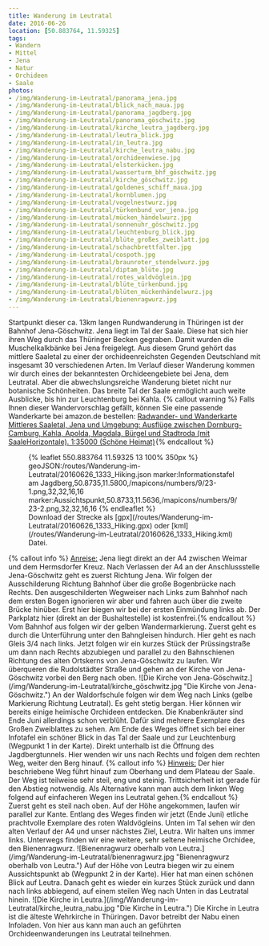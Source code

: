 ```yaml
---
title: Wanderung im Leutratal
date: 2016-06-26
location: [50.883764, 11.59325]
tags:
- Wandern
- Mittel
- Jena
- Natur
- Orchideen
- Saale
photos:
- /img/Wanderung-im-Leutratal/panorama_jena.jpg
- /img/Wanderung-im-Leutratal/blick_nach_maua.jpg
- /img/Wanderung-im-Leutratal/panorama_jagdberg.jpg
- /img/Wanderung-im-Leutratal/panorama_göschwitz.jpg
- /img/Wanderung-im-Leutratal/kirche_leutra_jagdberg.jpg
- /img/Wanderung-im-Leutratal/leutra_blick.jpg
- /img/Wanderung-im-Leutratal/in_leutra.jpg
- /img/Wanderung-im-Leutratal/kirche_leutra_nabu.jpg
- /img/Wanderung-im-Leutratal/orchideenwiese.jpg
- /img/Wanderung-im-Leutratal/elsterkücken.jpg
- /img/Wanderung-im-Leutratal/wasserturm_bhf_göschwitz.jpg
- /img/Wanderung-im-Leutratal/kirche_göschwitz.jpg
- /img/Wanderung-im-Leutratal/goldenes_schiff_maua.jpg
- /img/Wanderung-im-Leutratal/kornblumen.jpg
- /img/Wanderung-im-Leutratal/vogelnestwurz.jpg
- /img/Wanderung-im-Leutratal/türkenbund_vor_jena.jpg
- /img/Wanderung-im-Leutratal/mücken_händelwurz.jpg
- /img/Wanderung-im-Leutratal/sonnenuhr_göschwitz.jpg
- /img/Wanderung-im-Leutratal/leuchtenburg_blick.jpg
- /img/Wanderung-im-Leutratal/blüte_großes_zweiblatt.jpg
- /img/Wanderung-im-Leutratal/schachbrettfalter.jpg
- /img/Wanderung-im-Leutratal/cospoth.jpg
- /img/Wanderung-im-Leutratal/braunroter_stendelwurz.jpg
- /img/Wanderung-im-Leutratal/diptam_blüte.jpg
- /img/Wanderung-im-Leutratal/rotes_waldvöglein.jpg
- /img/Wanderung-im-Leutratal/blüte_türkenbund.jpg
- /img/Wanderung-im-Leutratal/blüten_mückenhändelwurz.jpg
- /img/Wanderung-im-Leutratal/bienenragwurz.jpg
---
```

Startpunkt dieser ca. 13km langen Rundwanderung in Thüringen ist der Bahnhof Jena-Göschwitz. Jena liegt im Tal der Saale. Diese hat sich hier ihren Weg durch das Thüringer Becken gegraben. Damit wurden die Muschelkalkbänke bei Jena freigelegt. Aus diesem Grund gehört das mittlere Saaletal zu einer der orchideenreichsten Gegenden Deutschland mit insgesamt 30 verschiedenen Arten. Im Verlauf dieser Wanderung kommen wir durch eines der bekanntesten Orchideengebiete bei Jena, dem Leutratal. Aber die abwechslungsreiche Wanderung bietet nicht nur botanische Schönheiten. Das breite Tal der Saale ermöglicht auch weite Ausblicke, bis hin zur Leuchtenburg bei Kahla.
{% callout warning %}
Falls Ihnen dieser Wandervorschlag gefällt, können Sie eine passende Wanderkarte bei amazon.de bestellen:
<a rel="nofollow" href="https://www.amazon.de/Radwander--Wanderkarte-Mittleres-Saaletal-Umgebung/dp/3895910988/ref=as_li_ss_tl?ie=UTF8&qid=1467123538&sr=8-1&keywords=Wanderkarte+Jena&linkCode=ll1&tag=thueringergip-21&linkId=0abeccb38575fb28cf2315fd81bdcf70
">Radwander- und Wanderkarte Mittleres Saaletal, Jena und Umgebung: Ausflüge zwischen Dornburg-Camburg, Kahla, Apolda, Magdala, Bürgel und Stadtroda (mit SaaleHorizontale). 1:35000 (Schöne Heimat)</a><img src="http://ir-de.amazon-adsystem.com/e/ir?t=thueringergip-21&l=as2&o=3&a=3895910988" width="1" height="1" border="0" alt="" style="border:none !important; margin:0px !important;" />{% endcallout %}
<figure>
{% leaflet 550.883764 11.59325 13 100% 350px %}
geoJSON:/routes/Wanderung-im-Leutratal/20160626_1333_Hiking.json
marker:Informationstafel am Jagdberg,50.8735,11.5800,/mapicons/numbers/9/23-1.png,32,32,16,16
marker:Aussichtspunkt,50.8733,11.5636,/mapicons/numbers/9/23-2.png,32,32,16,16
{% endleaflet %}
<figcaption>Download der Strecke als [gpx](/routes/Wanderung-im-Leutratal/20160626_1333_Hiking.gpx) oder [kml](/routes/Wanderung-im-Leutratal/20160626_1333_Hiking.kml) Datei.</figcaption></figure>
<!-- more -->{% callout info %}
<u>Anreise:</u> Jena liegt direkt an der A4 zwischen Weimar und dem Hermsdorfer Kreuz. Nach Verlassen der A4 an der Anschlussstelle Jena-Göschwitz geht es zuerst Richtung Jena. Wir folgen der Ausschilderung Richtung Bahnhof über die große Bogenbrücke nach Rechts. Den ausgeschilderten Wegweiser nach Links zum Bahnhof nach dem ersten Bogen ignorieren wir aber und fahren auch über die zweite Brücke hinüber. Erst hier biegen wir bei der ersten Einmündung links ab. Der Parkplatz hier (direkt an der Bushaltestelle) ist kostenfrei.{% endcallout %}
Vom Bahnhof aus folgen wir der gelben Wandermarkierung. Zuerst geht es durch die Unterführung unter den Bahngleisen hindurch. Hier geht es nach Gleis 3/4 nach links. Jetzt folgen wir ein kurzes Stück der Prüssingstraße um dann nach Rechts abzubiegen und parallel zu den Bahnschienen Richtung des alten Ortskerns von Jena-Göschwitz zu laufen. Wir überqueren die Rudolstädter Straße und gehen an der Kirche von Jena-Göschwitz vorbei den Berg nach oben.
![Die Kirche von Jena-Göschwitz.](/img/Wanderung-im-Leutratal/kirche_göschwitz.jpg "Die Kirche von Jena-Göschwitz.")
An der Waldorfschule folgen wir dem Weg nach Links (gelbe Markierung Richtung Leutratal). Es geht stetig bergan. Hier können wir bereits einige heimische Orchideen entdecken. Die Knabenkräuter sind Ende Juni allerdings schon verblüht. Dafür sind mehrere Exemplare des Großen Zweiblattes zu sehen. Am Ende des Weges öffnet sich bei einer Infotafel ein schöner Blick in das Tal der Saale und zur Leuchtenburg (Wegpunkt 1 in der Karte). Direkt unterhalb ist die Öffnung des Jagdbergtunnels. Hier wenden wir uns nach Rechts und folgen dem rechten Weg, weiter den Berg hinauf.
{% callout info %}
<u>Hinweis:</u> Der hier beschriebene Weg führt hinauf zum Oberhang und dem Plateau der Saale. Der Weg ist teilweise sehr steil, eng und steinig. Trittsicherheit ist gerade für den Abstieg notwendig. Als Alternative kann man auch dem linken Weg folgend auf einfacheren Wegen ins Leutratal gehen.{% endcallout %}
Zuerst geht es steil nach oben. Auf der Höhe angekommen, laufen wir parallel zur Kante. Entlang des Weges finden wir jetzt (Ende Juni) etliche prachtvolle Exemplare des roten Waldvögleins. Unten im Tal sehen wir den alten Verlauf der A4 und  unser nächstes Ziel, Leutra. Wir halten uns immer links. Unterwegs finden wir eine weitere, sehr seltene heimische Orchidee, den Bienenragwurz.
![Bienenragwurz oberhalb von Leutra.](/img/Wanderung-im-Leutratal/bienenragwurz.jpg "Bienenragwurz oberhalb von Leutra.")
Auf der Höhe von Leutra biegen wir zu einem Aussichtspunkt ab (Wegpunkt 2 in der Karte). Hier hat man einen schönen Blick auf Leutra. Danach geht es wieder ein kurzes Stück zurück und dann nach links abbiegend, auf einem steilen Weg nach Unten in das Leutratal hinein.
![Die Kirche in Leutra.](/img/Wanderung-im-Leutratal/kirche_leutra_nabu.jpg "Die Kirche in Leutra.")
Die Kirche in Leutra ist die älteste Wehrkirche in Thüringen. Davor betreibt der Nabu einen Infoladen. Von hier aus kann man auch an geführten Orchideenwanderungen ins Leutratal teilnehmen.
